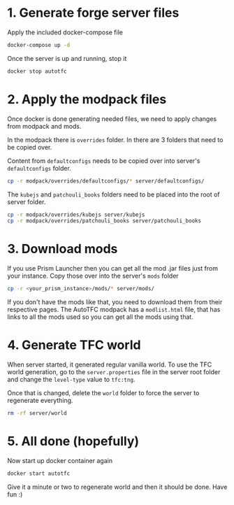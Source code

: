 # 1. Generate forge server files

Apply the included docker-compose file

```bash
docker-compose up -d
```

Once the server is up and running, stop it

```bash
docker stop autotfc
```

# 2. Apply the modpack files

Once docker is done generating needed files, we need to apply changes from modpack and mods.

In the modpack there is `overrides` folder. In there are 3 folders that need to be copied over.

Content from `defaultconfigs` needs to be copied over into server's `defaultconfigs` folder.

```bash
cp -r modpack/overrides/defaultconfigs/* server/defaultconfigs/
```

The `kubejs` and `patchouli_books` folders need to be placed into the root of server folder.

```bash
cp -r modpack/overrides/kubejs server/kubejs
cp -r modpack/overrides/patchouli_books server/patchouli_books
```

# 3. Download mods

If you use Prism Launcher then you can get all the mod .jar files just from your instance. Copy those over into the server's `mods` folder

```bash
cp -r <your_prism_instance>/mods/* server/mods/
```

If you don't have the mods like that, you need to download them from their respective pages. The AutoTFC modpack has a `modlist.html` file, that has links to all the mods used so you can get all the mods using that.

# 4. Generate TFC world

When server started, it generated regular vanilla world. To use the TFC world generation, go to the `server.properties` file in the server root folder and change the `level-type` value to `tfc:tng`.

Once that is changed, delete the `world` folder to force the server to regenerate everything.

```bash
rm -rf server/world
```

# 5. All done (hopefully)

Now start up docker container again

```bash
docker start autotfc
```

Give it a minute or two to regenerate world and then it should be done. Have fun :)
